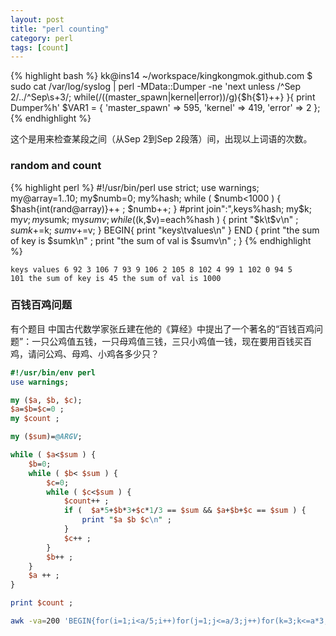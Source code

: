 ```yaml
---
layout: post
title: "perl counting"
category: perl
tags: [count]
---
```


{% highlight bash %}
kk@ins14 ~/workspace/kingkongmok.github.com $ sudo cat /var/log/syslog | perl -MData::Dumper -ne 'next unless /^Sep  2/../^Sep\s+3/; while(/((master_spawn|kernel|error))/g){$h{$1}++} }{ print Dumper\%h'
$VAR1 = {
          'master_spawn' => 595,
          'kernel' => 419,
          'error' => 2
        };
{% endhighlight %}

这个是用来检查某段之间（从Sep  2到Sep  2段落）间，出现以上词语的次数。

### random and count


{% highlight perl %}
#!/usr/bin/perl 
use strict;
use warnings;
my@array=1..10;
my$numb=0;
my%hash;
while ( $numb<1000 ) {
    $hash{int(rand@array)}++ ;
    $numb++;
}
#print join":",keys%hash;
my$k;
my$v;
my$sumk;
my$sumv;
while ( ($k,$v)=each%hash ) {
    print "$k\t$v\n" ;
    $sumk+=$k; 
    $sumv+=$v; 
}
BEGIN{
print "keys\tvalues\n"
}
END 
{
print "the sum of key is $sumk\n" ;
print "the sum of val is $sumv\n" ;
}
{% endhighlight %}

<code>keys      values
6       92
3       106
7       93
9       106
2       105
8       102
4       99
1       102
0       94
5       101
the sum of key is 45
the sum of val is 1000
</code>

### 百钱百鸡问题

有个题目
中国古代数学家张丘建在他的《算经》中提出了一个著名的“百钱百鸡问题”：一只公鸡值五钱，一只母鸡值三钱，三只小鸡值一钱，现在要用百钱买百鸡，请问公鸡、母鸡、小鸡各多少只？

```perl
#!/usr/bin/env perl 
use warnings;

my ($a, $b, $c);  
$a=$b=$c=0 ;
my $count ;

my ($sum)=@ARGV;

while ( $a<$sum ) {
    $b=0;
    while ( $b< $sum ) {
        $c=0;
        while ( $c<$sum ) {
            $count++ ;
            if (  $a*5+$b*3+$c*1/3 == $sum && $a+$b+$c == $sum ) {
                print "$a $b $c\n" ;
            }
            $c++ ;
        }
        $b++ ;
    }
    $a ++ ;
}

print $count ;
```

```bash
awk -va=200 'BEGIN{for(i=1;i<a/5;i++)for(j=1;j<=a/3;j++)for(k=3;k<=a*3;k+=3)if(i+j+k==a && i*5+j*3+k/3==a)print i,j,k}'
```
